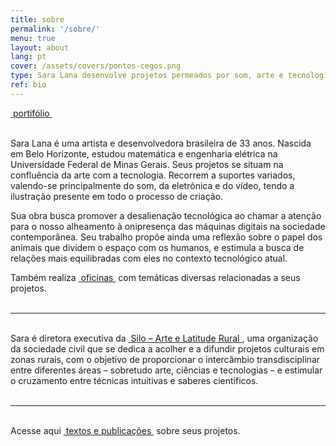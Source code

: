 ```yaml
---
title: sobre
permalink: '/sobre/'
menu: true
layout: about
lang: pt
cover: /assets/covers/pontos-cegos.png
type: Sara Lana desenvolve projetos permeados por som, arte e tecnologia.
ref: bio
---
```


<div class="selection">
<a href="../assets/docs/portifolio_pt.pdf" target="_blank">&nbsp;portifólio&nbsp;</a>
</div>

<br>

Sara Lana é uma artista e desenvolvedora brasileira de 33 anos. Nascida em Belo Horizonte, estudou matemática e engenharia elétrica na Universidade Federal de Minas Gerais. Seus projetos se situam na confluência da arte com a tecnologia. Recorrem a suportes variados, valendo-se principalmente do som, da eletrônica e do vídeo, tendo a ilustração presente em todo o processo de criação.
  
Sua obra busca promover a desalienação tecnológica ao chamar a atenção para o nosso alheamento à onipresença das máquinas digitais na sociedade contemporânea. Seu trabalho propõe ainda uma reflexão sobre o papel dos animais que dividem o espaço com os humanos, e estimula a busca de relações mais equilibradas com eles no contexto tecnológico atual.


<div class="selection">
Também realiza <a href="../workshops" target="_blank">&nbsp;oficinas&nbsp;</a> com temáticas diversas relacionadas a seus projetos.
</div>

<br>

---

<br>
<div class="selection">
Sara é diretora executiva da <a href="https://silo.org.br/" target="_blank">&nbsp;Silo – Arte e Latitude Rural&nbsp;</a>, uma organização da sociedade civil que se dedica a acolher e a difundir projetos culturais em zonas rurais, com o objetivo de proporcionar o intercâmbio transdisciplinar entre diferentes áreas – sobretudo arte, ciências e tecnologias – e estimular o cruzamento entre técnicas intuitivas e saberes científicos.
</div>

<br>

---


<br>
<div class="selection">
Acesse aqui <a href="../textos" target="_blank">&nbsp;textos e publicações&nbsp;</a> sobre seus projetos.
</div>

<br>


